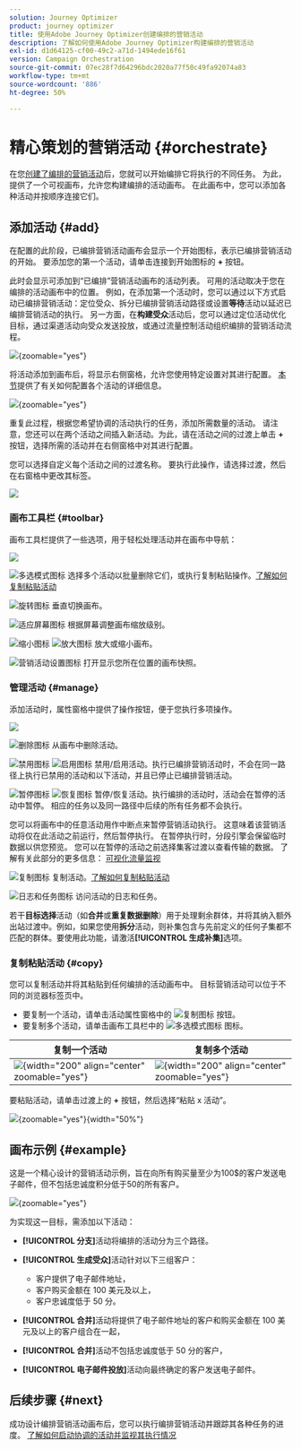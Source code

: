 ```yaml
---
solution: Journey Optimizer
product: journey optimizer
title: 使用Adobe Journey Optimizer创建编排的营销活动
description: 了解如何使用Adobe Journey Optimizer构建编排的营销活动
exl-id: d1d64125-cf00-49c2-a71d-1494ede16f61
version: Campaign Orchestration
source-git-commit: 07ec28f7d64296bdc2020a77f50c49fa92074a83
workflow-type: tm+mt
source-wordcount: '886'
ht-degree: 50%

---
```



# 精心策划的营销活动 {#orchestrate}

在您[创建了编排的营销活动](gs-campaign-creation.md)后，您就可以开始编排它将执行的不同任务。 为此，提供了一个可视画布，允许您构建编排的活动画布。 在此画布中，您可以添加各种活动并按顺序连接它们。

## 添加活动 {#add}

在配置的此阶段，已编排营销活动画布会显示一个开始图标，表示已编排营销活动的开始。 要添加您的第一个活动，请单击连接到开始图标的 **+** 按钮。

此时会显示可添加到“已编排”营销活动画布的活动列表。 可用的活动取决于您在编排的活动画布中的位置。 例如，在添加第一个活动时，您可以通过以下方式启动已编排营销活动：定位受众、拆分已编排营销活动路径或设置&#x200B;**等待**&#x200B;活动以延迟已编排营销活动的执行。 另一方面，在&#x200B;**构建受众**&#x200B;活动后，您可以通过定位活动优化目标，通过渠道活动向受众发送投放，或通过流量控制活动组织编排的营销活动流程。

![](assets/orchestrated-start.png){zoomable="yes"}

将活动添加到画布后，将显示右侧窗格，允许您使用特定设置对其进行配置。 [本节](activities/about-activities.md)提供了有关如何配置各个活动的详细信息。

![](assets/orchestrated-configure-activities.png){zoomable="yes"}

重复此过程，根据您希望协调的活动执行的任务，添加所需数量的活动。 请注意，您还可以在两个活动之间插入新活动。为此，请在活动之间的过渡上单击 **+** 按钮，选择所需的活动并在右侧窗格中对其进行配置。

您可以选择自定义每个活动之间的过渡名称。 要执行此操作，请选择过渡，然后在右窗格中更改其标签。

![](assets/canvas-transition.png)

### 画布工具栏 {#toolbar}

画布工具栏提供了一些选项，用于轻松处理活动并在画布中导航：

![](assets/orchestrated-toolbar.png)

![多选模式图标](assets/do-not-localize/canvas-multiple.svg) 选择多个活动以批量删除它们，或执行复制粘贴操作。[了解如何复制粘贴活动](#copy)

![旋转图标](assets/do-not-localize/canvas-rotate.svg) 垂直切换画布。

![适应屏幕图标](assets/do-not-localize/canvas-fit.svg) 根据屏幕调整画布缩放级别。

![缩小图标](assets/do-not-localize/canvas-zoomout.svg) ![放大图标](assets/do-not-localize/canvas-zoomin.svg) 放大或缩小画布。

![营销活动设置图标](assets/do-not-localize/canvas-map.svg) 打开显示您所在位置的画布快照。

### 管理活动 {#manage}

添加活动时，属性窗格中提供了操作按钮，便于您执行多项操作。

![](assets/activity-action.png)

![删除图标](assets/do-not-localize/activity-delete.svg) 从画布中删除活动。

![禁用图标](assets/do-not-localize/activity-disable.svg) ![启用图标](assets/do-not-localize/activity-enable.svg) 禁用/启用活动。执行已编排营销活动时，不会在同一路径上执行已禁用的活动和以下活动，并且已停止已编排营销活动。

![暂停图标](assets/do-not-localize/activity-pause.svg) ![恢复图标](assets/do-not-localize/activity-resume.svg) 暂停/恢复活动。执行编排的活动时，活动会在暂停的活动中暂停。 相应的任务以及同一路径中后续的所有任务都不会执行。

您可以将画布中的任意活动用作中断点来暂停营销活动执行。 这意味着该营销活动将仅在此活动之前运行，然后暂停执行。 在暂停执行时，分段引擎会保留临时数据以供您预览。 您可以在暂停的活动之前选择集客过渡以查看传输的数据。 了解有关此部分的更多信息： [可视化流量监视](../orchestrated/start-monitor-campaigns.md#flow)

![复制图标](assets/do-not-localize/activity-copy.svg) 复制活动。[了解如何复制粘贴活动](#copy)

![日志和任务图标](assets/do-not-localize/activity-logs.svg) 访问活动的日志和任务。

若干&#x200B;**目标选择**&#x200B;活动（如&#x200B;**合并**&#x200B;或&#x200B;**重复数据删除**）用于处理剩余群体，并将其纳入额外出站过渡中。例如，如果您使用&#x200B;**拆分**&#x200B;活动，则补集包含与先前定义的任何子集都不匹配的群体。要使用此功能，请激活&#x200B;**[!UICONTROL 生成补集]**&#x200B;选项。

### 复制粘贴活动 {#copy}

您可以复制活动并将其粘贴到任何编排的活动画布中。 目标营销活动可以位于不同的浏览器标签页中。

* 要复制一个活动，请单击活动属性窗格中的 ![复制图标](assets/do-not-localize/activity-copy.svg) 按钮。
* 要复制多个活动，请单击画布工具栏中的 ![多选模式图标](assets/do-not-localize/canvas-multiple.svg) 图标。

| 复制一个活动 | 复制多个活动 |
|  ---  |  ---  |
| ![](assets/orchestrated-copy-1.png){width="200" align="center" zoomable="yes"} | ![](assets/orchestrated-copy-2.png){width="200" align="center" zoomable="yes"} |

要粘贴活动，请单击过渡上的 **+** 按钮，然后选择“粘贴 x 活动”。

![](assets/orchestrated-copy-3.png){zoomable="yes"}{width="50%"}

## 画布示例 {#example}

这是一个精心设计的营销活动示例，旨在向所有购买量至少为100$的客户发送电子邮件，但不包括忠诚度积分低于50的所有客户。

![](assets/canvas-example-diagram.png){zoomable="yes"}

为实现这一目标，需添加以下活动：

* **[!UICONTROL 分支]**&#x200B;活动将编排的活动分为三个路径。
* **[!UICONTROL 生成受众]**&#x200B;活动针对以下三组客户：

   * 客户提供了电子邮件地址，
   * 客户购买金额在 100 美元及以上，
   * 客户忠诚度低于 50 分。

* **[!UICONTROL 合并]**&#x200B;活动将提供了电子邮件地址的客户和购买金额在 100 美元及以上的客户组合在一起，
* **[!UICONTROL 合并]**&#x200B;活动不包括忠诚度低于 50 分的客户，
* **[!UICONTROL 电子邮件投放]**&#x200B;活动向最终确定的客户发送电子邮件。

## 后续步骤 {#next}

成功设计编排营销活动画布后，您可以执行编排营销活动并跟踪其各种任务的进度。 [了解如何启动协调的活动并监视其执行情况](start-monitor-campaigns.md)
